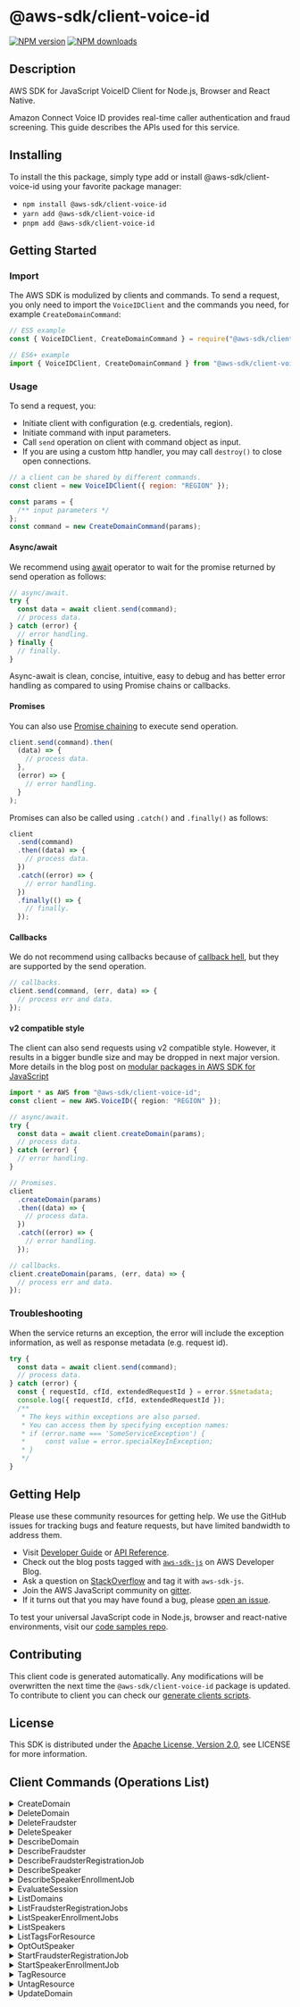 <!-- generated file, do not edit directly -->

# @aws-sdk/client-voice-id

[![NPM version](https://img.shields.io/npm/v/@aws-sdk/client-voice-id/latest.svg)](https://www.npmjs.com/package/@aws-sdk/client-voice-id)
[![NPM downloads](https://img.shields.io/npm/dm/@aws-sdk/client-voice-id.svg)](https://www.npmjs.com/package/@aws-sdk/client-voice-id)

## Description

AWS SDK for JavaScript VoiceID Client for Node.js, Browser and React Native.

<p>Amazon Connect Voice ID provides real-time caller authentication and fraud screening. This guide
describes the APIs used for this service. </p>

## Installing

To install the this package, simply type add or install @aws-sdk/client-voice-id
using your favorite package manager:

- `npm install @aws-sdk/client-voice-id`
- `yarn add @aws-sdk/client-voice-id`
- `pnpm add @aws-sdk/client-voice-id`

## Getting Started

### Import

The AWS SDK is modulized by clients and commands.
To send a request, you only need to import the `VoiceIDClient` and
the commands you need, for example `CreateDomainCommand`:

```js
// ES5 example
const { VoiceIDClient, CreateDomainCommand } = require("@aws-sdk/client-voice-id");
```

```ts
// ES6+ example
import { VoiceIDClient, CreateDomainCommand } from "@aws-sdk/client-voice-id";
```

### Usage

To send a request, you:

- Initiate client with configuration (e.g. credentials, region).
- Initiate command with input parameters.
- Call `send` operation on client with command object as input.
- If you are using a custom http handler, you may call `destroy()` to close open connections.

```js
// a client can be shared by different commands.
const client = new VoiceIDClient({ region: "REGION" });

const params = {
  /** input parameters */
};
const command = new CreateDomainCommand(params);
```

#### Async/await

We recommend using [await](https://developer.mozilla.org/en-US/docs/Web/JavaScript/Reference/Operators/await)
operator to wait for the promise returned by send operation as follows:

```js
// async/await.
try {
  const data = await client.send(command);
  // process data.
} catch (error) {
  // error handling.
} finally {
  // finally.
}
```

Async-await is clean, concise, intuitive, easy to debug and has better error handling
as compared to using Promise chains or callbacks.

#### Promises

You can also use [Promise chaining](https://developer.mozilla.org/en-US/docs/Web/JavaScript/Guide/Using_promises#chaining)
to execute send operation.

```js
client.send(command).then(
  (data) => {
    // process data.
  },
  (error) => {
    // error handling.
  }
);
```

Promises can also be called using `.catch()` and `.finally()` as follows:

```js
client
  .send(command)
  .then((data) => {
    // process data.
  })
  .catch((error) => {
    // error handling.
  })
  .finally(() => {
    // finally.
  });
```

#### Callbacks

We do not recommend using callbacks because of [callback hell](http://callbackhell.com/),
but they are supported by the send operation.

```js
// callbacks.
client.send(command, (err, data) => {
  // process err and data.
});
```

#### v2 compatible style

The client can also send requests using v2 compatible style.
However, it results in a bigger bundle size and may be dropped in next major version. More details in the blog post
on [modular packages in AWS SDK for JavaScript](https://aws.amazon.com/blogs/developer/modular-packages-in-aws-sdk-for-javascript/)

```ts
import * as AWS from "@aws-sdk/client-voice-id";
const client = new AWS.VoiceID({ region: "REGION" });

// async/await.
try {
  const data = await client.createDomain(params);
  // process data.
} catch (error) {
  // error handling.
}

// Promises.
client
  .createDomain(params)
  .then((data) => {
    // process data.
  })
  .catch((error) => {
    // error handling.
  });

// callbacks.
client.createDomain(params, (err, data) => {
  // process err and data.
});
```

### Troubleshooting

When the service returns an exception, the error will include the exception information,
as well as response metadata (e.g. request id).

```js
try {
  const data = await client.send(command);
  // process data.
} catch (error) {
  const { requestId, cfId, extendedRequestId } = error.$$metadata;
  console.log({ requestId, cfId, extendedRequestId });
  /**
   * The keys within exceptions are also parsed.
   * You can access them by specifying exception names:
   * if (error.name === 'SomeServiceException') {
   *     const value = error.specialKeyInException;
   * }
   */
}
```

## Getting Help

Please use these community resources for getting help.
We use the GitHub issues for tracking bugs and feature requests, but have limited bandwidth to address them.

- Visit [Developer Guide](https://docs.aws.amazon.com/sdk-for-javascript/v3/developer-guide/welcome.html)
  or [API Reference](https://docs.aws.amazon.com/AWSJavaScriptSDK/v3/latest/index.html).
- Check out the blog posts tagged with [`aws-sdk-js`](https://aws.amazon.com/blogs/developer/tag/aws-sdk-js/)
  on AWS Developer Blog.
- Ask a question on [StackOverflow](https://stackoverflow.com/questions/tagged/aws-sdk-js) and tag it with `aws-sdk-js`.
- Join the AWS JavaScript community on [gitter](https://gitter.im/aws/aws-sdk-js-v3).
- If it turns out that you may have found a bug, please [open an issue](https://github.com/aws/aws-sdk-js-v3/issues/new/choose).

To test your universal JavaScript code in Node.js, browser and react-native environments,
visit our [code samples repo](https://github.com/aws-samples/aws-sdk-js-tests).

## Contributing

This client code is generated automatically. Any modifications will be overwritten the next time the `@aws-sdk/client-voice-id` package is updated.
To contribute to client you can check our [generate clients scripts](https://github.com/aws/aws-sdk-js-v3/tree/main/scripts/generate-clients).

## License

This SDK is distributed under the
[Apache License, Version 2.0](http://www.apache.org/licenses/LICENSE-2.0),
see LICENSE for more information.

## Client Commands (Operations List)

<details>
<summary>
CreateDomain
</summary>

[Command API Reference](https://docs.aws.amazon.com/AWSJavaScriptSDK/v3/latest/clients/client-voice id/classes/createdomaincommand.html) / [Input](https://docs.aws.amazon.com/AWSJavaScriptSDK/v3/latest/clients/client-voice id/interfaces/createdomaincommandinput.html) / [Output](https://docs.aws.amazon.com/AWSJavaScriptSDK/v3/latest/clients/client-voice id/interfaces/createdomaincommandoutput.html)

</details>
<details>
<summary>
DeleteDomain
</summary>

[Command API Reference](https://docs.aws.amazon.com/AWSJavaScriptSDK/v3/latest/clients/client-voice id/classes/deletedomaincommand.html) / [Input](https://docs.aws.amazon.com/AWSJavaScriptSDK/v3/latest/clients/client-voice id/interfaces/deletedomaincommandinput.html) / [Output](https://docs.aws.amazon.com/AWSJavaScriptSDK/v3/latest/clients/client-voice id/interfaces/deletedomaincommandoutput.html)

</details>
<details>
<summary>
DeleteFraudster
</summary>

[Command API Reference](https://docs.aws.amazon.com/AWSJavaScriptSDK/v3/latest/clients/client-voice id/classes/deletefraudstercommand.html) / [Input](https://docs.aws.amazon.com/AWSJavaScriptSDK/v3/latest/clients/client-voice id/interfaces/deletefraudstercommandinput.html) / [Output](https://docs.aws.amazon.com/AWSJavaScriptSDK/v3/latest/clients/client-voice id/interfaces/deletefraudstercommandoutput.html)

</details>
<details>
<summary>
DeleteSpeaker
</summary>

[Command API Reference](https://docs.aws.amazon.com/AWSJavaScriptSDK/v3/latest/clients/client-voice id/classes/deletespeakercommand.html) / [Input](https://docs.aws.amazon.com/AWSJavaScriptSDK/v3/latest/clients/client-voice id/interfaces/deletespeakercommandinput.html) / [Output](https://docs.aws.amazon.com/AWSJavaScriptSDK/v3/latest/clients/client-voice id/interfaces/deletespeakercommandoutput.html)

</details>
<details>
<summary>
DescribeDomain
</summary>

[Command API Reference](https://docs.aws.amazon.com/AWSJavaScriptSDK/v3/latest/clients/client-voice id/classes/describedomaincommand.html) / [Input](https://docs.aws.amazon.com/AWSJavaScriptSDK/v3/latest/clients/client-voice id/interfaces/describedomaincommandinput.html) / [Output](https://docs.aws.amazon.com/AWSJavaScriptSDK/v3/latest/clients/client-voice id/interfaces/describedomaincommandoutput.html)

</details>
<details>
<summary>
DescribeFraudster
</summary>

[Command API Reference](https://docs.aws.amazon.com/AWSJavaScriptSDK/v3/latest/clients/client-voice id/classes/describefraudstercommand.html) / [Input](https://docs.aws.amazon.com/AWSJavaScriptSDK/v3/latest/clients/client-voice id/interfaces/describefraudstercommandinput.html) / [Output](https://docs.aws.amazon.com/AWSJavaScriptSDK/v3/latest/clients/client-voice id/interfaces/describefraudstercommandoutput.html)

</details>
<details>
<summary>
DescribeFraudsterRegistrationJob
</summary>

[Command API Reference](https://docs.aws.amazon.com/AWSJavaScriptSDK/v3/latest/clients/client-voice id/classes/describefraudsterregistrationjobcommand.html) / [Input](https://docs.aws.amazon.com/AWSJavaScriptSDK/v3/latest/clients/client-voice id/interfaces/describefraudsterregistrationjobcommandinput.html) / [Output](https://docs.aws.amazon.com/AWSJavaScriptSDK/v3/latest/clients/client-voice id/interfaces/describefraudsterregistrationjobcommandoutput.html)

</details>
<details>
<summary>
DescribeSpeaker
</summary>

[Command API Reference](https://docs.aws.amazon.com/AWSJavaScriptSDK/v3/latest/clients/client-voice id/classes/describespeakercommand.html) / [Input](https://docs.aws.amazon.com/AWSJavaScriptSDK/v3/latest/clients/client-voice id/interfaces/describespeakercommandinput.html) / [Output](https://docs.aws.amazon.com/AWSJavaScriptSDK/v3/latest/clients/client-voice id/interfaces/describespeakercommandoutput.html)

</details>
<details>
<summary>
DescribeSpeakerEnrollmentJob
</summary>

[Command API Reference](https://docs.aws.amazon.com/AWSJavaScriptSDK/v3/latest/clients/client-voice id/classes/describespeakerenrollmentjobcommand.html) / [Input](https://docs.aws.amazon.com/AWSJavaScriptSDK/v3/latest/clients/client-voice id/interfaces/describespeakerenrollmentjobcommandinput.html) / [Output](https://docs.aws.amazon.com/AWSJavaScriptSDK/v3/latest/clients/client-voice id/interfaces/describespeakerenrollmentjobcommandoutput.html)

</details>
<details>
<summary>
EvaluateSession
</summary>

[Command API Reference](https://docs.aws.amazon.com/AWSJavaScriptSDK/v3/latest/clients/client-voice id/classes/evaluatesessioncommand.html) / [Input](https://docs.aws.amazon.com/AWSJavaScriptSDK/v3/latest/clients/client-voice id/interfaces/evaluatesessioncommandinput.html) / [Output](https://docs.aws.amazon.com/AWSJavaScriptSDK/v3/latest/clients/client-voice id/interfaces/evaluatesessioncommandoutput.html)

</details>
<details>
<summary>
ListDomains
</summary>

[Command API Reference](https://docs.aws.amazon.com/AWSJavaScriptSDK/v3/latest/clients/client-voice id/classes/listdomainscommand.html) / [Input](https://docs.aws.amazon.com/AWSJavaScriptSDK/v3/latest/clients/client-voice id/interfaces/listdomainscommandinput.html) / [Output](https://docs.aws.amazon.com/AWSJavaScriptSDK/v3/latest/clients/client-voice id/interfaces/listdomainscommandoutput.html)

</details>
<details>
<summary>
ListFraudsterRegistrationJobs
</summary>

[Command API Reference](https://docs.aws.amazon.com/AWSJavaScriptSDK/v3/latest/clients/client-voice id/classes/listfraudsterregistrationjobscommand.html) / [Input](https://docs.aws.amazon.com/AWSJavaScriptSDK/v3/latest/clients/client-voice id/interfaces/listfraudsterregistrationjobscommandinput.html) / [Output](https://docs.aws.amazon.com/AWSJavaScriptSDK/v3/latest/clients/client-voice id/interfaces/listfraudsterregistrationjobscommandoutput.html)

</details>
<details>
<summary>
ListSpeakerEnrollmentJobs
</summary>

[Command API Reference](https://docs.aws.amazon.com/AWSJavaScriptSDK/v3/latest/clients/client-voice id/classes/listspeakerenrollmentjobscommand.html) / [Input](https://docs.aws.amazon.com/AWSJavaScriptSDK/v3/latest/clients/client-voice id/interfaces/listspeakerenrollmentjobscommandinput.html) / [Output](https://docs.aws.amazon.com/AWSJavaScriptSDK/v3/latest/clients/client-voice id/interfaces/listspeakerenrollmentjobscommandoutput.html)

</details>
<details>
<summary>
ListSpeakers
</summary>

[Command API Reference](https://docs.aws.amazon.com/AWSJavaScriptSDK/v3/latest/clients/client-voice id/classes/listspeakerscommand.html) / [Input](https://docs.aws.amazon.com/AWSJavaScriptSDK/v3/latest/clients/client-voice id/interfaces/listspeakerscommandinput.html) / [Output](https://docs.aws.amazon.com/AWSJavaScriptSDK/v3/latest/clients/client-voice id/interfaces/listspeakerscommandoutput.html)

</details>
<details>
<summary>
ListTagsForResource
</summary>

[Command API Reference](https://docs.aws.amazon.com/AWSJavaScriptSDK/v3/latest/clients/client-voice id/classes/listtagsforresourcecommand.html) / [Input](https://docs.aws.amazon.com/AWSJavaScriptSDK/v3/latest/clients/client-voice id/interfaces/listtagsforresourcecommandinput.html) / [Output](https://docs.aws.amazon.com/AWSJavaScriptSDK/v3/latest/clients/client-voice id/interfaces/listtagsforresourcecommandoutput.html)

</details>
<details>
<summary>
OptOutSpeaker
</summary>

[Command API Reference](https://docs.aws.amazon.com/AWSJavaScriptSDK/v3/latest/clients/client-voice id/classes/optoutspeakercommand.html) / [Input](https://docs.aws.amazon.com/AWSJavaScriptSDK/v3/latest/clients/client-voice id/interfaces/optoutspeakercommandinput.html) / [Output](https://docs.aws.amazon.com/AWSJavaScriptSDK/v3/latest/clients/client-voice id/interfaces/optoutspeakercommandoutput.html)

</details>
<details>
<summary>
StartFraudsterRegistrationJob
</summary>

[Command API Reference](https://docs.aws.amazon.com/AWSJavaScriptSDK/v3/latest/clients/client-voice id/classes/startfraudsterregistrationjobcommand.html) / [Input](https://docs.aws.amazon.com/AWSJavaScriptSDK/v3/latest/clients/client-voice id/interfaces/startfraudsterregistrationjobcommandinput.html) / [Output](https://docs.aws.amazon.com/AWSJavaScriptSDK/v3/latest/clients/client-voice id/interfaces/startfraudsterregistrationjobcommandoutput.html)

</details>
<details>
<summary>
StartSpeakerEnrollmentJob
</summary>

[Command API Reference](https://docs.aws.amazon.com/AWSJavaScriptSDK/v3/latest/clients/client-voice id/classes/startspeakerenrollmentjobcommand.html) / [Input](https://docs.aws.amazon.com/AWSJavaScriptSDK/v3/latest/clients/client-voice id/interfaces/startspeakerenrollmentjobcommandinput.html) / [Output](https://docs.aws.amazon.com/AWSJavaScriptSDK/v3/latest/clients/client-voice id/interfaces/startspeakerenrollmentjobcommandoutput.html)

</details>
<details>
<summary>
TagResource
</summary>

[Command API Reference](https://docs.aws.amazon.com/AWSJavaScriptSDK/v3/latest/clients/client-voice id/classes/tagresourcecommand.html) / [Input](https://docs.aws.amazon.com/AWSJavaScriptSDK/v3/latest/clients/client-voice id/interfaces/tagresourcecommandinput.html) / [Output](https://docs.aws.amazon.com/AWSJavaScriptSDK/v3/latest/clients/client-voice id/interfaces/tagresourcecommandoutput.html)

</details>
<details>
<summary>
UntagResource
</summary>

[Command API Reference](https://docs.aws.amazon.com/AWSJavaScriptSDK/v3/latest/clients/client-voice id/classes/untagresourcecommand.html) / [Input](https://docs.aws.amazon.com/AWSJavaScriptSDK/v3/latest/clients/client-voice id/interfaces/untagresourcecommandinput.html) / [Output](https://docs.aws.amazon.com/AWSJavaScriptSDK/v3/latest/clients/client-voice id/interfaces/untagresourcecommandoutput.html)

</details>
<details>
<summary>
UpdateDomain
</summary>

[Command API Reference](https://docs.aws.amazon.com/AWSJavaScriptSDK/v3/latest/clients/client-voice id/classes/updatedomaincommand.html) / [Input](https://docs.aws.amazon.com/AWSJavaScriptSDK/v3/latest/clients/client-voice id/interfaces/updatedomaincommandinput.html) / [Output](https://docs.aws.amazon.com/AWSJavaScriptSDK/v3/latest/clients/client-voice id/interfaces/updatedomaincommandoutput.html)

</details>
